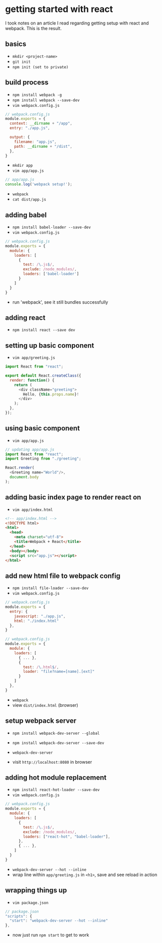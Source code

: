 # getting started with react

I took notes on an article I read regarding getting setup with react and webpack. This is the result.

## basics

- `mkdir <project-name>`
- `git init`
- `npm init (set to private)`

## build process

- `npm install webpack -g`
- `npm install webpack --save-dev`
- `vim webpack.config.js`

``` javascript
// webpack.config.js
module.exports = {
  context: __dirname + "/app",
  entry: "./app.js",

  output: {
    filename: "app.js",
    path: __dirname + "/dist",
  },
}
```

- `mkdir app`
- `vim app/app.js`

``` javascript
// app/app.js
console.log('webpack setup!');
```
- `webpack`
- `cat dist/app.js`

## adding babel

- `npm install babel-loader --save-dev`
- `vim webpack.config.js`

``` javascript
// webpack.config.js
module.exports = {
  module: {
    loaders: [
      {
        test: /\.js$/,
        exclude: /node_modules/,
        loaders: ['babel-loader']
      }
    ]
  }
}
```

- run 'webpack', see it still bundles successfully

## adding react

- `npm install react --save dev`

## setting up basic component

- `vim app/greeting.js`

``` app/greeting.js
import React from "react";

export default React.createClass({
  render: function() {
    return (
      <div className="greeting">
        Hello, {this.props.name}!
      </div>
    );
  },
});
```

## using basic component
<!-- TODO update to latest syntax -->

- `vim app/app.js`

``` javascript
// updating app/app.js
import React from "react";
import Greeting from "./greeting";

React.render(
  <Greeting name="World"/>,
  document.body
);
```

## adding basic index page to render react on

- `vim app/index.html`

``` html
<!-- app/index.html -->
<!DOCTYPE html>
<html>
  <head>
    <meta charset="utf-8">
    <title>Webpack + React</title>
  </head>
  <body></body>
  <script src="app.js"></script>
</html>
```

## add new html file to webpack config

- `npm install file-loader --save-dev`
- `vim webpack.config.js`

``` javascript
// webpack.config.js
module.exports = {
  entry: {
    javascript: "./app.js",
    html: "./index.html"
  },
}
```

``` javascript
// webpack.config.js
module.exports = {
  module: {
    loaders: [
      { ... },
      {
        test: /\.html$/,
        loader: "file?name=[name].[ext]"
      }
    ]
  },
}
```

- `webpack`
- view `dist/index.html` (browser)

## setup webpack server

- `npm install webpack-dev-server --global`
- `npm install webpack-dev-server --save-dev`

- `webpack-dev-server`
- visit `http://localhost:8080` in browser

## adding hot module replacement

- `npm install react-hot-loader --save-dev`
- `vim webpack.config.js`

``` javascript
// webpack.config.js
module.exports = {
  module: {
    loaders: [
      {
        test: /\.js$/,
        exclude: /node_modules/,
        loaders: ["react-hot", "babel-loader"],
      },
      { ... },
    ]
  }
}
```

- `webpack-dev-server --hot --inline`
- wrap line within `app/greeting.js` in `<h1>`, save and see reload in action

## wrapping things up

- `vim package.json`

``` javascript
// package.json
"scripts": {
  "start": "webpack-dev-server --hot --inline"
},
```

- now just run `npm start` to get to work
